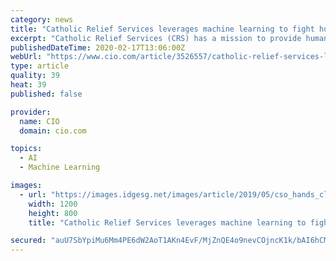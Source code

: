 ```yaml
---
category: news
title: "Catholic Relief Services leverages machine learning to fight hunger"
excerpt: "Catholic Relief Services (CRS) has a mission to provide humanitarian relief to people in the developing world. Since 2016, it has been using data collection and machine learning to help guide those efforts. CRS, established by the U.S. Conference of Catholic Bishops in 1943 to aid World War II refugees in Europe, is an international ..."
publishedDateTime: 2020-02-17T13:06:00Z
webUrl: "https://www.cio.com/article/3526557/catholic-relief-services-leverages-machine-learning-to-fight-hunger.html"
type: article
quality: 39
heat: 39
published: false

provider:
  name: CIO
  domain: cio.com

topics:
  - AI
  - Machine Learning

images:
  - url: "https://images.idgesg.net/images/article/2019/05/cso_hands_clasped_in_a_heart_shape_empathy_collaboration_teamwork_partnership_volunteerism_helping_hand_by_ilyast_gettyimages-1082454854_binary_background_by_violka08_gettyimages_3x2_2400x1600-100796442-large.3x2.jpg"
    width: 1200
    height: 800
    title: "Catholic Relief Services leverages machine learning to fight hunger"

secured: "auU7SbYpiMu6Mm4PE6dW2AoT1AKn4EvF/MjZnQE4o9nevCOjncK1k/bAI6hCMcfUXKDYU+uXIwviSORFh9FkvIBtWkCr/nJWtypkOUDpMc9BWn2FCSNSusOeJvCFMVn/poHLbEZC4CZU3/SvZ/OBV2bADLsT4UH5OSSU/6hgf3u+l8ELhVZNOdWoFW+LUbX23L3f8enlxpZP8dOIDyMg43CvtC+5QcR41nsRZXGtriRtj88Zp3fB84190c5SkXG5NBhle5sqG+kUY5+lyp9Qws5KZ10VRehKegoQWSe2g0qMODSCnWktnb2sz9YMTR/+/TA3LfE+4U/xM1oYdZLFnqXtCxrqC+ghN6vU2XR4GZTW9d6TQDiu82NHCL+yh4hRHF+bg4789wsowNFiBmC2xqe4Shn3WMRxAn2VIHYhhcux0M6Ls7n8FGAWOwWDDAsQIy6tZ5b70bsXcYGTaVBuk3YRXE8Jgq5ZHH0FnP11RV8=;zCL5Tj0HK/H4YX9Xkd3cqA=="
---
```


